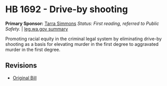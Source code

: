 # HB 1692 - Drive-by shooting
**Primary Sponsor:** [Tarra Simmons](/person/leg/tarra.simmons.md)
*Status: First reading, referred to Public Safety.* | [leg.wa.gov summary](https://app.leg.wa.gov/billsummary?BillNumber=1692&Year=2021)

Promoting racial equity in the criminal legal system by eliminating drive-by shooting as a basis for elevating murder in the first degree to aggravated murder in the first degree.

## Revisions
* [Original Bill](1/)